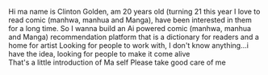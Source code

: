 Hi ma name is Clinton Golden, am 20 years old (turning 21 this year
I love to read comic (manhwa, manhua and Manga), have been interested in them for a long time. 
So I wanna build an Ai powered comic (manhwa, manhua and Manga) recommendation platform that is a dictionary for readers and a home for artist
Looking for people to work with, I don't know anything...i have the idea, looking for people to make it come alive  
That's a little introduction of Ma self  Please take good care of me  
